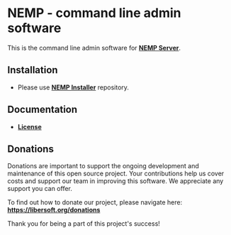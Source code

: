 # NEMP - command line admin software

This is the command line admin software for [**NEMP Server**](https://github.com/libersoft-org/nemp-server/).

## Installation

- Please use [**NEMP Installer**](https://github.com/libersoft-org/nemp-install/) repository.

## Documentation

- [**License**](./LICENSE)

## Donations

Donations are important to support the ongoing development and maintenance of this open source project. Your contributions help us cover costs and support our team in improving this software. We appreciate any support you can offer.

To find out how to donate our project, please navigate here: **https://libersoft.org/donations**

Thank you for being a part of this project's success!
